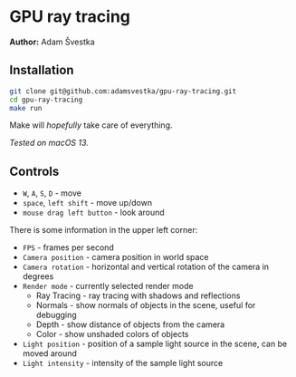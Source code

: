 # GPU ray tracing

**Author:** Adam Švestka

## Installation

```sh
git clone git@github.com:adamsvestka/gpu-ray-tracing.git
cd gpu-ray-tracing
make run
```

Make will *hopefully* take care of everything.

*Tested on macOS 13.*

## Controls

- `W`, `A`, `S`, `D` - move
- `space`, `left shift` - move up/down
- `mouse drag left button` - look around

There is some information in the upper left corner:
- `FPS` - frames per second
- `Camera position` - camera position in world space
- `Camera rotation` - horizontal and vertical rotation of the camera in degrees
- `Render mode` - currently selected render mode
  - Ray Tracing - ray tracing with shadows and reflections
  - Normals - show normals of objects in the scene, useful for debugging
  - Depth - show distance of objects from the camera
  - Color - show unshaded colors of objects
- `Light position` - position of a sample light source in the scene, can be moved around
- `Light intensity` - intensity of the sample light source
